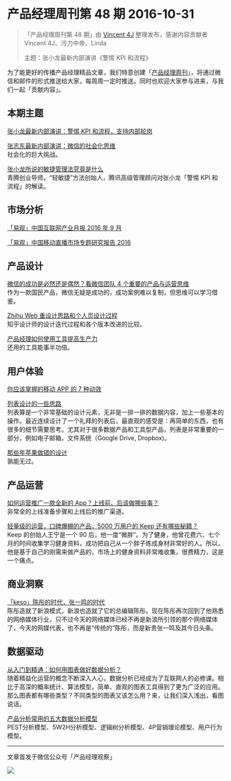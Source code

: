# 产品经理周刊第 48 期 2016-10-31

> 「产品经理周刊第 48 期」由 [Vincent 4J](http://pmweekly.com/contributors#vincetn4j) 整理发布，感谢内容贡献者 Vincent 4J、污力中帝、Linda
> 
> 主题：张小龙最新内部演讲《警惕 KPI 和流程》   

为了能更好的传播产品经理精品文章，我们特意创建「[产品经理周刊](http://pmweekly.com/)」，将通过微信和邮件的形式推送给大家，每周周一定时推送。同时也欢迎大家参与进来，与我们一起「贡献内容」。    

## 本期主题  

[张小龙最新内部演讲：警惕 KPI 和流程，支持内部轮岗](http://mp.weixin.qq.com/s?__biz=Mjc1NjM3MjY2MA==&mid=2691313899&idx=1&sn=afc65a6b6ca228c7738fd184c9b1c17c&chksm=a9eb8f309e9c062673e47591e8512fee2d3919d60526881c30ae8bf517e41c4e1d47df7e0a10&mpshare=1&scene=1&srcid=1029wkuWRCLfxGhikqJSNmQU#rd)    

[张志东最新内部演讲：微信的社会化思维](http://mp.weixin.qq.com/s?__biz=MjM5OTY2ODYyMQ==&mid=2652749518&idx=1&sn=b651bf1ad4172c465c6429bda7ca354e&chksm=bcdee02c8ba9693ae0431f1d7c53d2d2ce6a7bd9507400740e61cb726353eefb6b67ade78ed3&mpshare=1&scene=1&srcid=1031WGzPBPXXtNbaX96VjM7E#rd)   
社会化的巨大挑战。  

[张小龙所说的敏捷管理法究竟是什么](http://mp.weixin.qq.com/s?__biz=MjM5NjAzODk0MA==&mid=2651271367&idx=1&sn=34d8fd174cc9dc36ea033ae717a9fe5c&chksm=bd1cc0b48a6b49a2270bf51a145047b634a1847c92dc0b1693e096cdb6e50cf4eba46fce68dd&mpshare=1&scene=1&srcid=1031yaoV6VY3JdZMw4Q8NvGx#rd)  
青腾创业导师，“轻敏捷”方法创始人，腾讯高级管理顾问对张小龙「警惕 KPI 和流程」的解读。   

## 市场分析

[「易观」中国互联网产业月报 2016 年 9 月](http://m.analysys.cn/report/detail/1000332.html)   

[「易观」中国移动直播市场专题研究报告 2016](http://mp.weixin.qq.com/s?__biz=MjM5OTExMjkwMA==&mid=2651874675&idx=1&sn=c996933054abd0c6a9fe84bf5d3966ee&chksm=bd24bcd88a5335ce97d7dc0d569b23fc6f12723cdfb30edec396da8d197a15e4f7070fb66d94&mpshare=1&scene=1&srcid=1031bmpl9uEtI1FdG4zPyHdJ#rd)        

## 产品设计 

[微信的成功是必然还是偶然？看微信团队 4 个重要的产品与运营思维](http://mp.weixin.qq.com/s?__biz=MzIxMzM0OTYzMg==&mid=2247484810&idx=1&sn=5577fe8f8429e9e5fc502caadde3a29a&chksm=97b961e5a0cee8f3c52b46165763060e4a8a6b87fff568f024973ee5754a8ec717c58f741329&mpshare=1&scene=1&srcid=1031QVPFDHh2crVvHIZXbio4#rd)   
作为一款国民产品，微信无疑是成功的，成功案例难以复制，但思维可以学习借鉴。   

[Zhihu Web 重设计思路和个人页设计过程](https://zhuanlan.zhihu.com/p/23215775)   
知乎设计师的设计迭代过程和各个版本改进的比较。   

[产品经理如何使用工具提高生产力](http://mp.weixin.qq.com/s?__biz=MzIxODU2MDM4Nw==&mid=2247483759&idx=1&sn=6cd207cafe214936ead5bbee6c7bed0f&chksm=97e9e383a09e6a955295e3d44ddbebd7aa7707967b5dab29e1c5527ec0c6c5043612267e0eaf&mpshare=1&scene=1&srcid=1027DBcdBDlI6taaQVHg774w#rd)   
还用的工具能事半功倍。  

## 用户体验

[你应该掌握的移动 APP 的 7 种动效](http://mp.weixin.qq.com/s?__biz=MzAxNDAxOTcxOQ==&mid=2650936052&idx=1&sn=b7b200814e7a728ac758a28a234d326b&chksm=806f0f1cb718860a28e0a3f9805a86005e1ee3f0829790bd24820eda50a3d1aad7e6f38a17e5&mpshare=1&scene=1&srcid=1031z0PMxfw7UKtMdo44OuNv#rd)   

[列表设计的一些思路](http://mp.weixin.qq.com/s?__biz=MjM5NjA3ODI3Ng==&mid=2649828844&idx=1&sn=5f6e2f76a9d4af2f175f8a99dc97c1af&chksm=beeb3a47899cb351ee75645366552b63b2d3c89477ede221d796c678cf95ce1325dfb3796d06&mpshare=1&scene=1&srcid=1027fJTJeGq9bGs0cGMYk9ZY#rd)   
列表算是一个非常基础的设计元素，无非是一排一排的数据内容，加上一些基本的操作。最近连续设计了一个礼拜的列表后，最直观的感受是：再简单的东西，也有很多的细节需要思考。尤其对于很多数据产品和工具型产品，列表是非常重要的一部分，例如电子邮箱，文件系统（Google Drive, Dropbox)。  

[那些年苹果做错的设计](http://mp.weixin.qq.com/s?__biz=MjM5NTQ5MjIyMA==&mid=2654538935&idx=1&sn=268e86c9b41708eaa47608ba95f796b6&chksm=bd3a14a48a4d9db2c6c017fb88aaa11ac005b7a3c6b04483af413bb98e52a36078084bc8a823&mpshare=1&scene=1&srcid=1031ESDutILrFUqqBYdubr1K#rd)   
孰能无过。   

## 产品运营

[如何运营推广一款全新的 App？上线前、后该做哪些事？](http://mp.weixin.qq.com/s?__biz=MzIxMzM0OTYzMg==&mid=2247484780&idx=1&sn=5e5d843b8dcef3c6a1af8290265c66b1&chksm=97b96103a0cee81524f12e6ae20652ff608429d6fcd871abe13b2bce178aabfba9597a8b017f&mpshare=1&scene=1&srcid=1026TXMFWGMabGC4JVsWqyB7#rd)   
非常全的上线准备步骤和上线后的推广渠道。  

[轻量级的运营，口碑爆棚的产品，5000 万用户的 Keep 还有哪些秘籍？](http://mp.weixin.qq.com/s?__biz=MzA3MDk4NzMzNg==&mid=2651705930&idx=1&sn=012bb853130a6f3f89df4d6ea6da346c&chksm=84cd096db3ba807b8daadadebe63062dc3c6bfbc089ff5c0dc6a980b29b4259a24e76759326b&mpshare=1&scene=1&srcid=1025D5WVw5q1S3dvYRZSaW3s#rd)    
Keep 的创始人王宁是一个 90 后，他一度“微胖”。为了健身，他曾花费六、七个月的时间收集学习健身资料，成功把自己从一个胖子练成身材非常好的人。所以，他是基于自己的刚需来做产品的，市场上的健身资料非常难收集，很费精力，这是一个痛点。  

## 商业洞察

[「keso」陈彤的时代，张一鸣的时代](http://mp.weixin.qq.com/s?__biz=MzI1ODIyMjAwMA==&mid=2247483868&idx=1&sn=acab758940c23db1c8dcd04a503d5da7&chksm=ea0a3303dd7dba15ed6a822c08b5349530b4ac6a0abad1c7791d1efe61f943fa1c5a698379e4&mpshare=1&scene=1&srcid=1031XYsihNy4LNKMiKG6M70I#rd)  
陈彤造就了新浪模式，新浪也造就了它的总编辑陈彤。现在陈彤再次回到了他熟悉的网络媒体行业，只不过今天的网络媒体已经不再是新浪所引领的那个网络媒体了，今天的网媒代表，也不再是“传统的”陈彤，而是新贵张一鸣及其今日头条。      

## 数据驱动   

[从入门到精通：如何用图表做好数据分析？](http://mp.weixin.qq.com/s?__biz=MzI2MTAxOTk5OQ==&mid=2650941773&idx=1&sn=90a96823286389c50e85fdb9e4e739a5&chksm=f196497dc6e1c06bb4e1117dc46791d675ac7813a1b6596883b7c22e37bf8135985ace8e1b05&mpshare=1&scene=1&srcid=1031cbN2DMj2tqIsDdBuoodV#rd)   
随着精益化运营的概念不断深入人心，数据分析已经成为了互联网人的必修课。相比于高深的概率统计、算法模型，简单、直观的图表工具得到了更为广泛的应用。那么图表都有哪些类型？不同类型的图表又该怎么用？来，让我们深入浅出，看图说话。         

[产品分析常用的五大数据分析模型](http://mp.weixin.qq.com/s?__biz=MzIxMzM0OTYzMg==&mid=2247484791&idx=1&sn=e703d1759f32a8910940fdc420f1a1f0&chksm=97b96118a0cee80e5f3372f870c106e980e6c9467c55d3ff6f506c8bd837c1e15bb8b4146576&mpshare=1&scene=1&srcid=1027yiOKNyFbWbbBjhY8wf1K#rd)   
PEST分析模型、5W2H分析模型、逻辑树分析模型、4P营销理论模型、用户行为模型。      

---
文章首发于微信公众号「产品经理观察」   
  
![](http://com-4jplus-temp.qiniudn.com/pmweekly-weixin.jpg)   